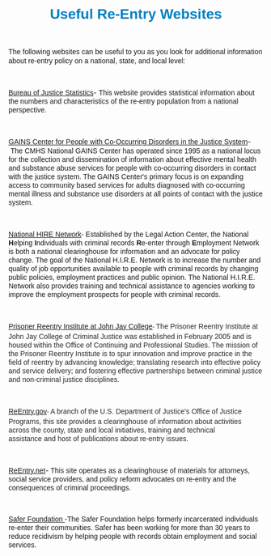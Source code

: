 <H1 style="TEXT-ALIGN: center"><SPAN style="FONT-FAMILY: Arial,Helvetica,sans-serif; COLOR: rgb(0,128,192)">Useful Re-Entry Websites</SPAN></H1>
<P></P>
<P><BR></P>
<P></P>
<P><SPAN style="FONT-SIZE: 14px; FONT-FAMILY: Arial,Helvetica,sans-serif; LINE-HEIGHT: 17px">The following&nbsp;websites can be useful to you as you look for additional information about re-entry policy on a national, state, and local level:</SPAN>&nbsp;&nbsp;&nbsp;&nbsp;</P>
<P><BR></P>
<P></P>
<P><SPAN style="FONT-SIZE: 14px; FONT-FAMILY: Arial,Helvetica,sans-serif; LINE-HEIGHT: 17px"><SPAN style="TEXT-DECORATION: underline"><A href="http://bjs.ojp.usdoj.gov/" target=_blank>Bureau of Justice Statistics</A></SPAN></SPAN>- <SPAN style="FONT-SIZE: 14px; FONT-FAMILY: Arial,Helvetica,sans-serif; LINE-HEIGHT: 17px">This&nbsp;website&nbsp;provides statistical&nbsp;information&nbsp;about the numbers and characteristics of the re-entry population from a national perspective.</SPAN></P>
<P><BR></P>
<P></P>
<P><SPAN style="FONT-SIZE: 14px; FONT-FAMILY: Arial,Helvetica,sans-serif; LINE-HEIGHT: 17px"><SPAN style="TEXT-DECORATION: underline"><A href="http://gainscenter.samhsa.gov/html/" target=_blank>GAINS Center for People with Co-Occurring Disorders in the Justice System</A></SPAN></SPAN>-&nbsp;<SPAN style="FONT-SIZE: 14px; FONT-FAMILY: Arial,Helvetica,sans-serif; LINE-HEIGHT: 17px">The CMHS National GAINS Center has operated since 1995 as a national locus for the collection and dissemination of information about effective mental health and substance abuse services f</SPAN><SPAN style="FONT-SIZE: 14px; FONT-FAMILY: Arial,Helvetica,sans-serif; LINE-HEIGHT: 17px">or people with co-occurring disorders in contact with the justice system. The GAINS Center's primary focus is on expanding access to community based services for adults diagnosed with co-occurring mental illness and substance use disorders at all points of contact with the justice system.</SPAN></P>
<P><BR></P>
<P></P>
<P><SPAN style="FONT-SIZE: 14px; FONT-FAMILY: Arial,Helvetica,sans-serif; LINE-HEIGHT: 17px"><SPAN style="TEXT-DECORATION: underline"><A href="http://www.hirenetwork.org/" target=_blank>National HIRE Network</A></SPAN>-</SPAN> <SPAN style="FONT-SIZE: 14px; FONT-FAMILY: Arial,Helvetica,sans-serif; LINE-HEIGHT: 17px">Established by the Legal Action Center, the National <SPAN title="" style="FONT-WEIGHT: bold">H</SPAN>elping <SPAN title="" style="FONT-WEIGHT: bold">I</SPAN>ndividuals with criminal records <SPAN title="" style="FONT-WEIGHT: bold">R</SPAN>e-enter through <SPAN title="" style="FONT-WEIGHT: bold">E</SPAN>mployment Network is both a national clearinghouse for information and an advocate for policy change. The goal of the National H.I.R.E. Network is to increase the number and quality of job opportunities available to people with criminal records by changing public policies, employment practices and public opinion. The National H.I.R.E. Network also provides training and technical assistance to agencies working to improve the employment prospects for people with criminal records.</SPAN></P>
<P><SPAN style="FONT-SIZE: 14px; FONT-FAMILY: Arial,Helvetica,sans-serif; LINE-HEIGHT: 17px"><BR></SPAN></P>
<P></P>
<P><SPAN class=Apple-style-span style="FONT-SIZE: 10px; FONT-FAMILY: Arial; COLOR: rgb(0,0,0); LINE-HEIGHT: 18px"><SPAN class=Apple-style-span style="FONT-SIZE: 12px; FONT-FAMILY: 'Trebuchet MS'; COLOR: rgb(41,41,41); LINE-HEIGHT: 21px"><SPAN style="FONT-SIZE: 14px; FONT-FAMILY: Arial,Helvetica,sans-serif; LINE-HEIGHT: 17px"><SPAN style="TEXT-DECORATION: underline"><A href="http://www.jjay.cuny.edu/centers/prisoner_reentry_institute/2704.htm" target=_blank>Prisoner Reentry Institute at John Jay College</A></SPAN></SPAN>- <SPAN style="FONT-SIZE: 14px; FONT-FAMILY: Arial,Helvetica,sans-serif; LINE-HEIGHT: 17px">The Prisoner Reentry Institute at John Jay College of Criminal Justice was established in February 2005 and is housed within the Office of Continuing and Professional Studies. The mission of the Prisoner Reentry Institute is to spur innovation and improve practice in the field of reentry by advancing knowledge; translating research into effective policy and service delivery; and fostering effective partnerships between criminal justice and non-criminal justice disciplines.</SPAN></SPAN></SPAN></P>
<P><BR></P>
<P></P>
<P><SPAN class=Apple-style-span style="FONT-SIZE: 12px; FONT-FAMILY: 'Trebuchet MS'; COLOR: rgb(41,41,41); LINE-HEIGHT: 21px"><SPAN style="FONT-SIZE: 14px; FONT-FAMILY: Arial,Helvetica,sans-serif; LINE-HEIGHT: 17px"><SPAN style="TEXT-DECORATION: underline"><A href="http://www.reentry.gov/" target=_blank>ReEntry.gov</A></SPAN></SPAN>- <SPAN style="FONT-SIZE: 14px; FONT-FAMILY: Arial,Helvetica,sans-serif; LINE-HEIGHT: 17px">A branch of the U.S. Department of Justice's Office of Justice Programs, this site provides a clearinghouse of information about activities across the county, state and local initiatives, training and technical assistance&nbsp;and host of publications about re-entry issues.</SPAN></SPAN></P>
<P><SPAN class=Apple-style-span style="FONT-SIZE: 12px; FONT-FAMILY: 'Trebuchet MS'; COLOR: rgb(41,41,41); LINE-HEIGHT: 21px"><SPAN style="FONT-SIZE: 14px; FONT-FAMILY: Arial,Helvetica,sans-serif; LINE-HEIGHT: 17px"><BR></SPAN></SPAN></P>
<P></P>
<P><SPAN style="FONT-SIZE: 14px; FONT-FAMILY: Arial,Helvetica,sans-serif; LINE-HEIGHT: 17px"><SPAN style="TEXT-DECORATION: underline"><A href="http://www.reentry.net/" target=_blank>ReEntry.net</A></SPAN></SPAN>- <SPAN style="FONT-SIZE: 14px; FONT-FAMILY: Arial,Helvetica,sans-serif; LINE-HEIGHT: 17px">This site operates as a clearinghouse of materials for attorneys, social service providers, and policy reform advocates on re-entry and the consequences of criminal&nbsp;proceedings.</SPAN></P>
<P><BR></P>
<P></P>
<P><SPAN style="FONT-SIZE: 14px; FONT-FAMILY: Arial,Helvetica,sans-serif; LINE-HEIGHT: 17px"><SPAN style="TEXT-DECORATION: underline"><A href="http://www.saferfoundation.org/" target=_blank><SPAN style="TEXT-DECORATION: underline">Safer Foundation</SPAN></A></SPAN><SPAN style="TEXT-DECORATION: underline">&nbsp;</SPAN>-The Safer Foundation helps formerly incarcerated individuals re-enter their communities. Safer has been working for more than 30 years to reduce recidivism by helping people with records obtain employment and social services.<BR></SPAN></P>
<P><BR></P>
<DIV class=clr></DIV>